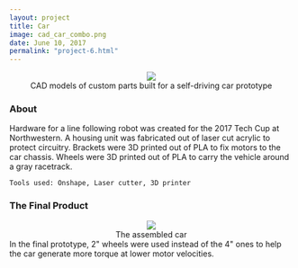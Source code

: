 ```yaml
---
layout: project
title: Car
image: cad_car_combo.png
date: June 10, 2017
permalink: "project-6.html"
---
```

<center><img src="{{ site.baseurl }}/files/pics/{{ page.image }}" style="max-width:800px"></center>
<center>CAD models of custom parts built for a self-driving car prototype</center>

### About
Hardware for a line following robot was created for the 2017 Tech Cup at Northwestern. A housing unit was fabricated out of laser cut acrylic to protect circuitry. Brackets were 3D printed out of PLA to fix motors to the car chassis. Wheels were 3D printed out of PLA to carry the vehicle around a gray racetrack.

`Tools used: Onshape, Laser cutter, 3D printer`

### The Final Product
<center><img src="{{ site.baseurl }}/files/pics/line_follow_car.png" style="max-width:800px"></center>
<center>The assembled car</center>
In the final prototype, 2" wheels were used instead of the 4" ones to help the car generate more torque at lower motor velocities.

<!-- Intermodal Navigation -->
<br>
<center>
  <table align>
    <thead>
      <tr>
        <a href="{{site.baseurl}}/project-5.html"><i class="fas fa-chevron-circle-left fa-3x"></i></a>
        <a href="{{site.baseurl}}/project-7.html"><i class="fas fa-chevron-circle-right fa-3x"></i></a>
      </tr>
    </thead>
  </table>
</center>
